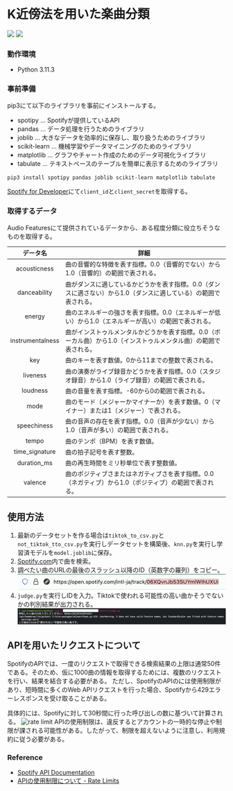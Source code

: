 # K近傍法を用いた楽曲分類

<p align="left">
    <!-- python icon -->
    <img src="https://img.shields.io/badge/-Python-F9DC3E.svg?logo=python&style=flat" />
    <!-- code size -->
    <img src="https://img.shields.io/github/languages/code-size/kei-academic/Data-mining-with-knn" />
</p>

### 動作環境
- Python 3.11.3

### 事前準備
pip3にて以下のライブラリを事前にインストールする。
- spotipy ... Spotifyが提供しているAPI
- pandas ... データ処理を行うためのライブラリ
- joblib ... 大きなデータを効率的に保存し、取り扱うためのライブラリ
- scikit-learn ... 機械学習やデータマイニングのためのライブラリ
- matplotlib ... グラフやチャート作成のためのデータ可視化ライブラリ
- tabulate ... テキストベースのテーブルを簡単に表示するためのライブラリ

```sh
pip3 install spotipy pandas joblib scikit-learn matplotlib tabulate
```

[Spotify for Developer](https://developer.spotify.com)にて`client_id`と`client_secret`を取得する。

### 取得するデータ
Audio Featuresにて提供されているデータから、ある程度分類に役立ちそうなものを取得する。

| データ名 | 詳細 |
| :-: | - |
| acousticness | 曲の音響的な特徴を表す指標。0.0（音響的でない）から1.0（音響的）の範囲で表される。 |
| danceability | 曲がダンスに適しているかどうかを表す指標。0.0（ダンスに適さない）から1.0（ダンスに適している）の範囲で表される。 |
| energy | 曲のエネルギーの強さを表す指標。0.0（エネルギーが低い）から1.0（エネルギーが高い）の範囲で表される。 |
| instrumentalness | 曲がインストゥルメンタルかどうかを表す指標。0.0（ボーカル曲）から1.0（インストゥルメンタル曲）の範囲で表される。 |
| key | 曲のキーを表す数値。0から11までの整数で表される。 |
| liveness | 曲の演奏がライブ録音かどうかを表す指標。0.0（スタジオ録音）から1.0（ライブ録音）の範囲で表される。 |
| loudness | 曲の音量を表す指標。-60から0の範囲で表される。 |
| mode | 曲のモード（メジャーかマイナーか）を表す数値。0（マイナー）または1（メジャー）で表される。 |
| speechiness | 曲の音声の存在を表す指標。0.0（音声が少ない）から1.0（音声が多い）の範囲で表される。 |
| tempo | 曲のテンポ（BPM）を表す数値。 |
| time_signature | 曲の拍子記号を表す整数。 |
| duration_ms | 曲の再生時間をミリ秒単位で表す整数値。 |
| valence | 曲のポジティブさまたはネガティブさを表す指標。0.0（ネガティブ）から1.0（ポジティブ）の範囲で表される。 |

## 使用方法
1. 最新のデータセットを作る場合は`tiktok_to_csv.py`と`not_tiktok_tto_csv.py`を実行しデータセットを構築後、`knn.py`を実行し学習済モデルを`model.joblib`に保存。
2. [Spotify.com](https://open.spotify.com/intl-ja)内で曲を検索。
3. 調べたい曲のURLの最後のスラッシュ以降のID（英数字の羅列）をコピー。
![](jpg/search.jpg)
4. `judge.py`を実行しIDを入力。Tiktokで使われる可能性の高い曲かそうでないかの判別結果が出力される。
![](jpg/act.jpg)

## APIを用いたリクエストについて
SpotifyのAPIでは、一度のリクエストで取得できる検索結果の上限は通常50件である。そのため、仮に1000曲の情報を取得するためには、複数のリクエストを行い、結果を結合する必要がある。
ただし、SpotifyのAPIのには使用制限があり、短時間に多くのWeb APIリクエストを行った場合、Spotifyから429エラーレスポンスを受け取ることがある。

具体的には、Spotifyに対して30秒間に行った呼び出しの数に基づいて計算される。
![rate limit](https://developer.spotify.com/images/documentation/web-api/rate-limit.png)
APIの使用制限は、違反するとアカウントの一時的な停止や制限が課される可能性がある。したがって、制限を超えないように注意し、利用規約に従う必要がある。

### Reference
- [Spotify API Documentation](https://developer.spotify.com/documentation/web-api/tutorials/getting-started)
- [APIの使用制限について - Rate Limits](https://developer.spotify.com/documentation/web-api/concepts/rate-limits)
